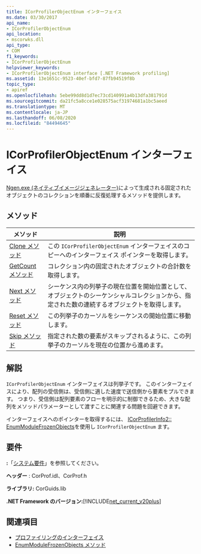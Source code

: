 ```yaml
---
title: ICorProfilerObjectEnum インターフェイス
ms.date: 03/30/2017
api_name:
- ICorProfilerObjectEnum
api_location:
- mscorwks.dll
api_type:
- COM
f1_keywords:
- ICorProfilerObjectEnum
helpviewer_keywords:
- ICorProfilerObjectEnum interface [.NET Framework profiling]
ms.assetid: 13e1651c-9523-40ef-bfd7-87fb94519f8b
topic_type:
- apiref
ms.openlocfilehash: 5ebe99dd8d1d7ec73cd140991a4b13dfa381791d
ms.sourcegitcommit: da21fc5a8cce1e028575acf31974681a1bc5aeed
ms.translationtype: MT
ms.contentlocale: ja-JP
ms.lasthandoff: 06/08/2020
ms.locfileid: "84494645"
---
```

# <a name="icorprofilerobjectenum-interface"></a>ICorProfilerObjectEnum インターフェイス
[Ngen.exe (ネイティブイメージジェネレーター)](../../tools/ngen-exe-native-image-generator.md)によって生成される固定されたオブジェクトのコレクションを順番に反復処理するメソッドを提供します。  
  
## <a name="methods"></a>メソッド  
  
|メソッド|説明|  
|------------|-----------------|  
|[Clone メソッド](icorprofilerobjectenum-clone-method.md)|この `ICorProfilerObjectEnum` インターフェイスのコピーへのインターフェイス ポインターを取得します。|  
|[GetCount メソッド](icorprofilerobjectenum-getcount-method.md)|コレクション内の固定されたオブジェクトの合計数を取得します。|  
|[Next メソッド](icorprofilerobjectenum-next-method.md)|シーケンス内の列挙子の現在位置を開始位置として、オブジェクトのシーケンシャルコレクションから、指定された数の連続するオブジェクトを取得します。|  
|[Reset メソッド](icorprofilerobjectenum-reset-method.md)|この列挙子のカーソルをシーケンスの開始位置に移動します。|  
|[Skip メソッド](icorprofilerobjectenum-skip-method.md)|指定された数の要素がスキップされるように、この列挙子のカーソルを現在の位置から進めます。|  
  
## <a name="remarks"></a>解説  
 `ICorProfilerObjectEnum` インターフェイスは列挙子です。 このインターフェイスにより、配列の受信側は、受信側に適した速度で送信側から要素をプルできます。 つまり、受信側は配列要素のフローを明示的に制御できるため、大きな配列をメソッドパラメーターとして渡すことに関連する問題を回避できます。  
  
 インターフェイスへのポインターを取得するには、 [ICorProfilerInfo2:: EnumModuleFrozenObjects](icorprofilerinfo2-enummodulefrozenobjects-method.md)を使用し `ICorProfilerObjectEnum` ます。  
  
## <a name="requirements"></a>要件  
 **:**「[システム要件](../../get-started/system-requirements.md)」を参照してください。  
  
 **ヘッダー** : CorProf.idl、CorProf.h  
  
 **ライブラリ:** CorGuids.lib  
  
 **.NET Framework のバージョン:**[!INCLUDE[net_current_v20plus](../../../../includes/net-current-v20plus-md.md)]  
  
## <a name="see-also"></a>関連項目

- [プロファイリングのインターフェイス](profiling-interfaces.md)
- [EnumModuleFrozenObjects メソッド](icorprofilerinfo2-enummodulefrozenobjects-method.md)
